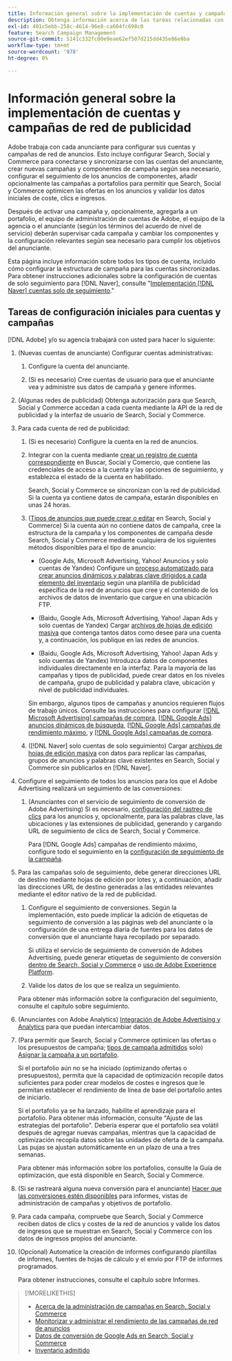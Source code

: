 ```yaml
---
title: Información general sobre la implementación de cuentas y campañas de red de publicidad
description: Obtenga información acerca de las tareas relacionadas con la configuración, sincronización y administración de las cuentas de red de anuncios.
exl-id: 401c5ebb-258c-4614-96e8-ca604fc698c0
feature: Search Campaign Management
source-git-commit: 5141c332fc00e9eae62ef507d215dd435e86e8ba
workflow-type: tm+mt
source-wordcount: '978'
ht-degree: 0%

---
```


# Información general sobre la implementación de cuentas y campañas de red de publicidad

Adobe trabaja con cada anunciante para configurar sus cuentas y campañas de red de anuncios. Esto incluye configurar Search, Social y Commerce para conectarse y sincronizarse con las cuentas del anunciante, crear nuevas campañas y componentes de campaña según sea necesario, configurar el seguimiento de los anuncios de componentes, añadir opcionalmente las campañas a portafolios para permitir que Search, Social y Commerce optimicen las ofertas en los anuncios y validar los datos iniciales de coste, clics e ingresos.

Después de activar una campaña y, opcionalmente, agregarla a un portafolio, el equipo de administración de cuentas de Adobe, el equipo de la agencia o el anunciante (según los términos del acuerdo de nivel de servicio) deberán supervisar cada campaña y cambiar los componentes y la configuración relevantes según sea necesario para cumplir los objetivos del anunciante.

Esta página incluye información sobre todos los tipos de cuenta, incluido cómo configurar la estructura de campaña para las cuentas sincronizadas. Para obtener instrucciones adicionales sobre la configuración de cuentas de solo seguimiento para [!DNL Naver], consulte &quot;[Implementación [!DNL Naver] cuentas solo de seguimiento](/help/search-social-commerce/campaign-management/naver-tracking-only-account-implement.md).&quot;

## Tareas de configuración iniciales para cuentas y campañas

[!DNL Adobe] y/o su agencia trabajará con usted para hacer lo siguiente:

1. (Nuevas cuentas de anunciante) Configurar cuentas administrativas:

   1. Configure la cuenta del anunciante.

   1. (Si es necesario) Cree cuentas de usuario para que el anunciante vea y administre sus datos de campaña y genere informes.

1. (Algunas redes de publicidad) Obtenga autorización para que Search, Social y Commerce accedan a cada cuenta mediante la API de la red de publicidad y la interfaz de usuario de Search, Social y Commerce.

1. Para cada cuenta de red de publicidad:

   1. (Si es necesario) Configure la cuenta en la red de anuncios.

   1. Integrar con la cuenta mediante [crear un registro de cuenta correspondiente](/help/search-social-commerce/campaign-management/accounts/ad-network-account-manage.md#create-account) en Buscar, Social y Comercio, que contiene las credenciales de acceso a la cuenta y las opciones de seguimiento, y establezca el estado de la cuenta en habilitado.

      Search, Social y Commerce se sincronizan con la red de publicidad. Si la cuenta ya contiene datos de campaña, estarán disponibles en unas 24 horas.

   1. ([Tipos de anuncios que puede crear o editar](/help/search-social-commerce/introduction/supported-inventory.md) en Search, Social y Commerce) Si la cuenta aún no contiene datos de campaña, cree la estructura de la campaña y los componentes de campaña desde Search, Social y Commerce mediante cualquiera de los siguientes métodos disponibles para el tipo de anuncio:

      * (Google Ads, Microsoft Advertising, Yahoo! Anuncios y solo cuentas de Yandex) Configure un [proceso automatizado para crear anuncios dinámicos y palabras clave dirigidos a cada elemento del inventario](/help/search-social-commerce/campaign-management/inventory-feeds/inventory-feeds-about.md) según una plantilla de publicidad específica de la red de anuncios que cree y el contenido de los archivos de datos de inventario que cargue en una ubicación FTP.

      * (Baidu, Google Ads, Microsoft Advertising, Yahoo! Japan Ads y solo cuentas de Yandex) Cargar [archivos de hojas de edición masiva](/help/search-social-commerce/campaign-management/bulksheets/bulksheet-about.md) que contenga tantos datos como desee para una cuenta y, a continuación, los publique en las redes de anuncios.

      * (Baidu, Google Ads, Microsoft Advertising, Yahoo! Japan Ads y solo cuentas de Yandex) Introduzca datos de componentes individuales directamente en la interfaz. Para la mayoría de las campañas y tipos de publicidad, puede crear datos en los niveles de campaña, grupo de publicidad y palabra clave, ubicación y nivel de publicidad individuales.

      Sin embargo, algunos tipos de campañas y anuncios requieren flujos de trabajo únicos. Consulte las instrucciones para configurar [[!DNL Microsoft Advertising] campañas de compra](/help/search-social-commerce/campaign-management/special-campaign-types/microsoft-shopping-campaigns.md), [[!DNL Google Ads] anuncios dinámicos de búsqueda](/help/search-social-commerce/campaign-management/special-campaign-types/google-dynamic-search-ads.md), [[!DNL Google Ads] campañas de rendimiento máximo](/help/search-social-commerce/campaign-management/special-campaign-types/google-performance-max-campaigns.md), y [[!DNL Google Ads] campañas de compra](/help/search-social-commerce/campaign-management/special-campaign-types/google-shopping-campaigns.md).

   1. ([!DNL Naver] solo cuentas de solo seguimiento) Cargar [archivos de hojas de edición masiva](/help/search-social-commerce/campaign-management/bulksheets/bulksheet-about.md) con datos para replicar las campañas, grupos de anuncios y palabras clave existentes en Search, Social y Commerce sin publicarlos en [!DNL Naver].

1. Configure el seguimiento de todos los anuncios para los que el Adobe Advertising realizará un seguimiento de las conversiones:

   1. (Anunciantes con el servicio de seguimiento de conversión de Adobe Advertising) Si es necesario, [configuración del rastreo de clics](/help/search-social-commerce/tracking/click-tracking-ways-to-generate.md) para los anuncios y, opcionalmente, para las palabras clave, las ubicaciones y las extensiones de publicidad, generando y cargando URL de seguimiento de clics de Search, Social y Commerce.

      Para [!DNL Google Ads] campañas de rendimiento máximo, configure todo el seguimiento en la [configuración de seguimiento de la campaña](/help/search-social-commerce/campaign-management/campaigns/campaign-settings-google.md).

1. Para las campañas solo de seguimiento, debe generar direcciones URL de destino mediante hojas de edición por lotes y, a continuación, añadir las direcciones URL de destino generadas a las entidades relevantes mediante el editor nativo de la red de publicidad.

   1. Configure el seguimiento de conversiones. Según la implementación, esto puede implicar la adición de etiquetas de seguimiento de conversión a las páginas web del anunciante o la configuración de una entrega diaria de fuentes para los datos de conversión que el anunciante haya recopilado por separado.

      Si utiliza el servicio de seguimiento de conversión de Adobes Advertising, puede generar etiquetas de seguimiento de conversión [dentro de Search, Social y Commerce](/help/search-social-commerce/tools/conversion-tag-generate.md) o [uso de Adobe Experience Platform](https://experienceleague.adobe.com/docs/experience-platform/destinations/catalog/advertising/adobe-advertising-cloud.html).

   1. Valide los datos de los que se realiza un seguimiento.

   Para obtener más información sobre la configuración del seguimiento, consulte el capítulo sobre seguimiento.

1. (Anunciantes con Adobe Analytics) [Integración de Adobe Advertising y Analytics](https://experienceleague.adobe.com/docs/advertising/integrations/analytics/overview.html) para que puedan intercambiar datos.

1. (Para permitir que Search, Social y Commerce optimicen las ofertas o los presupuestos de campaña; [tipos de campaña admitidos](/help/search-social-commerce/introduction/supported-inventory.md) solo) [Asignar la campaña a un portafolio](/help/search-social-commerce/campaign-management/campaign-assign-to-portfolio.md).

   Si el portafolio aún no se ha iniciado (optimizando ofertas o presupuestos), permita que la capacidad de optimización recopile datos suficientes para poder crear modelos de costes e ingresos que le permitan establecer el rendimiento de línea de base del portafolio antes de iniciarlo.

   Si el portafolio ya se ha lanzado, habilite el aprendizaje para el portafolio. Para obtener más información, consulte &quot;Ajuste de las estrategias del portafolio&quot;. Debería esperar que el portafolio sea volátil después de agregar nuevas campañas, mientras que la capacidad de optimización recopila datos sobre las unidades de oferta de la campaña. Las pujas se ajustan automáticamente en un plazo de una a tres semanas.

   Para obtener más información sobre los portafolios, consulte la Guía de optimización, que está disponible en Search, Social y Commerce.<!-- verify convention for referencing Optimization Guide here -->

1. (Si se rastreará alguna nueva conversión para el anunciante) [Hacer que las conversiones estén disponibles](/help/search-social-commerce/admin/conversion-metrics/conversion-metric-about.md) para informes, vistas de administración de campañas y objetivos de portafolio.

1. Para cada campaña, compruebe que Search, Social y Commerce reciben datos de clics y costes de la red de anuncios y valide los datos de ingresos que se muestran en Search, Social y Commerce con los datos de ingresos propios del anunciante.

1. (Opcional) Automatice la creación de informes configurando plantillas de informes, fuentes de hojas de cálculo y el envío por FTP de informes programados.

   Para obtener instrucciones, consulte el capítulo sobre Informes.

>[!MORELIKETHIS]
>
>* [Acerca de la administración de campañas en Search, Social y Commerce](campaign-management-about.md)
>* [Monitorizar y administrar el rendimiento de las campañas de red de anuncios](monitor-performance-campaigns.md)
>* [Datos de conversión de Google Ads en Search, Social y Commerce](google-conversion-data.md)
>* [Inventario admitido](/help/search-social-commerce/introduction/supported-inventory.md)
